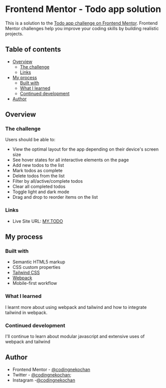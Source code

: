 # Frontend Mentor - Todo app solution

This is a solution to the [Todo app challenge on Frontend Mentor](https://www.frontendmentor.io/challenges/todo-app-Su1_KokOW). Frontend Mentor challenges help you improve your coding skills by building realistic projects. 

## Table of contents

- [Overview](#overview)
  - [The challenge](#the-challenge)
  - [Links](#links)
- [My process](#my-process)
  - [Built with](#built-with)
  - [What I learned](#what-i-learned)
  - [Continued development](#continued-development)
- [Author](#author)

## Overview

### The challenge

Users should be able to:

- View the optimal layout for the app depending on their device's screen size
- See hover states for all interactive elements on the page
- Add new todos to the list
- Mark todos as complete
- Delete todos from the list
- Filter by all/active/complete todos
- Clear all completed todos
- Toggle light and dark mode
- Drag and drop to reorder items on the list


### Links
- Live Site URL: [MY.TODO]([(https://codingnekochan.github.io/my-todo/)])

## My process

### Built with

- Semantic HTML5 markup
- CSS custom properties
- [Tailwind CSS](https://tailwindcss.com/)
- [Webpack](https://webpack.js.org/)
- Mobile-first workflow

### What I learned
I learnt more about using webpack and tailwind and how to integrate tailwind in webpack.

### Continued development
I'll continue to learn about modular javascript and extensive uses of webpack and tailwind

## Author

- Frontend Mentor - [@codingnekochan](https://www.frontendmentor.io/profile/codingnekochan)
- Twitter - [@codingnekochan](https://www.twitter.com/codingnekochan);
- Instagram -[@codingnekochan](https://www.instagram.com/codingnekochan)

